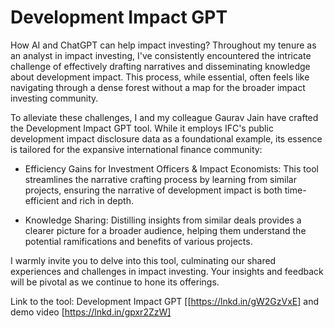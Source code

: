 # Development Impact GPT
How AI and ChatGPT can help impact investing? Throughout my tenure as an analyst in impact investing, I've consistently encountered the intricate challenge of effectively drafting narratives and disseminating knowledge about development impact. This process, while essential, often feels like navigating through a dense forest without a map for the broader impact investing community.

To alleviate these challenges, I and my colleague Gaurav Jain have crafted the Development Impact GPT tool. While it employs IFC's public development impact disclosure data as a foundational example, its essence is tailored for the expansive international finance community:

- Efficiency Gains for Investment Officers & Impact Economists: This tool streamlines the narrative crafting process by learning from similar projects, ensuring the narrative of development impact is both time-efficient and rich in depth.

- Knowledge Sharing: Distilling insights from similar deals provides a clearer picture for a broader audience, helping them understand the potential ramifications and benefits of various projects.

I warmly invite you to delve into this tool, culminating our shared experiences and challenges in impact investing. Your insights and feedback will be pivotal as we continue to hone its offerings.

Link to the tool: Development Impact GPT [[https://lnkd.in/gW2GzVxE] and demo video [https://lnkd.in/gpxr2ZzW]
